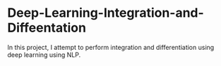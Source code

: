 # Deep-Learning-Integration-and-Diffeentation
In this project, I attempt to perform integration and differentiation using deep learning using NLP.
